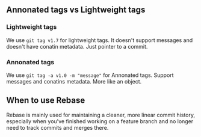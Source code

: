 ## Annonated tags vs Lightweight tags
### Lightweight tags
We use `git tag v1.7` for lightweight tags.
It doesn't support messages and doesn't have conatin metadata. Just pointer to a commit.
### Annonated tags
We use `git tag -a v1.0 -m "message"` for Annonated tags.
Support messages and conatins metadata. More like an object.

## When to use Rebase
Rebase is mainly used for maintaining a cleaner, more linear commit history, especially when you've finished working on a feature branch and no longer need to track commits and merges there.

